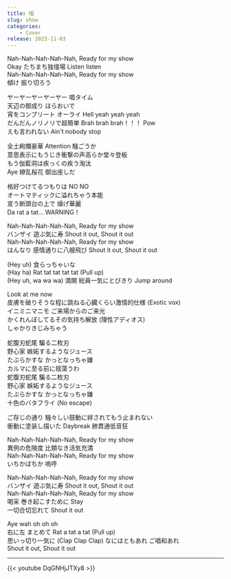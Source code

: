 ```yaml
---
title: 唱
slug: show
categories:
    - Cover
release: 2023-11-03
---
```


Nah-Nah-Nah-Nah-Nah, Ready for my show  
Okay たちまち独壇場 Listen listen  
Nah-Nah-Nah-Nah-Nah, Ready for my show  
傾け 振り切ろう  

ヤーヤーヤーヤーヤー 唱タイム  
天辺の御成り ほらおいで  
宵をコンプリート オーライ Hell yeah yeah yeah  
だんだんノリノリで超簡単 Brah brah brah！！！ Pow  
えも言われない Ain't nobody stop  

全土絢爛豪華 Attention 騒ごうか  
意思表示にもうじき衝撃の声高らか堂々登板  
もう伽藍洞は疾っくの疾う淘汰  
Aye 繚乱桜花 御出座しだ  

格好つけてるつもりは NO NO  
オートマティックに溢れちゃう本能  
宣う断頭台の上で 燥げ華麗  
Da rat a tat... WARNING！  

Nah-Nah-Nah-Nah-Nah, Ready for my show  
バンザイ 遊ぶ気に寿 Shout it out, Shout it out  
Nah-Nah-Nah-Nah-Nah, Ready for my show  
はんなり 感情通りに八艘飛び Shout it out, Shout it out  

(Hey uh) 食らっちゃいな  
(Hay ha) Rat tat tat tat tat (Pull up)  
(Hey uh, wa wa wa) 満開 総員一気にとびきり Jump around  

Look at me now  
皮膚を破りそうな程に跳ねる心臓くらい激情的仕様 (Exotic vox)  
イニミニマニモ ご来場からのご来光  
かくれんぼしてるその気持ち解放 (理性アディオス)  
しゃかりきじみちゃう

蛇腹刃蛇尾 騙る二枚刃  
野心家 嫉妬するようなジュース  
たぶらかすな かっとなっちゃ嫌  
カルマに至る前に揺蕩うわ  
蛇腹刃蛇尾 騙る二枚刃  
野心家 嫉妬するようなジュース  
たぶらかすな かっとなっちゃ嫌  
十色のバタフライ (No escape)  

ご存じの通り 騒々しい鼓動に絆されてもう止まれない  
衝動に塗装し描いた Daybreak 肺貫通低音狂  

Nah-Nah-Nah-Nah-Nah, Ready for my show  
異例の危険度 比類なき活気充満  
Nah-Nah-Nah-Nah-Nah, Ready for my show  
いちかばちか 嗚呼  

Nah-Nah-Nah-Nah-Nah, Ready for my show  
バンザイ 遊ぶ気に寿 Shout it out, Shout it out  
Nah-Nah-Nah-Nah-Nah, Ready for my show  
喝采 巻き起こすために Stay  
一切合切忘れて Shout it out  

Aye wah oh oh oh  
右に左 まとめて Rat a tat a tat (Pull up)  
思いっ切り一気に (Clap Clap Clap) なにはともあれ ご唱和あれ  
Shout it out, Shout it out  

---

{{< youtube DqGNHjJTXy8 >}}